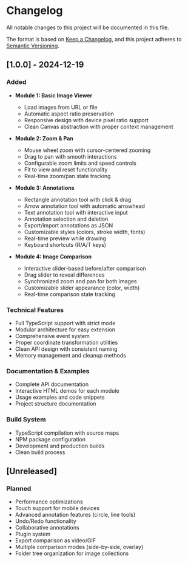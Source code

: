 # Changelog

All notable changes to this project will be documented in this file.

The format is based on [Keep a Changelog](https://keepachangelog.com/en/1.0.0/),
and this project adheres to [Semantic Versioning](https://semver.org/spec/v2.0.0.html).

## [1.0.0] - 2024-12-19

### Added
- **Module 1: Basic Image Viewer**
  - Load images from URL or file
  - Automatic aspect ratio preservation
  - Responsive design with device pixel ratio support
  - Clean Canvas abstraction with proper context management

- **Module 2: Zoom & Pan**
  - Mouse wheel zoom with cursor-centered zooming
  - Drag to pan with smooth interactions
  - Configurable zoom limits and speed controls
  - Fit to view and reset functionality
  - Real-time zoom/pan state tracking

- **Module 3: Annotations**
  - Rectangle annotation tool with click & drag
  - Arrow annotation tool with automatic arrowhead
  - Text annotation tool with interactive input
  - Annotation selection and deletion
  - Export/import annotations as JSON
  - Customizable styles (colors, stroke width, fonts)
  - Real-time preview while drawing
  - Keyboard shortcuts (R/A/T keys)

- **Module 4: Image Comparison**
  - Interactive slider-based before/after comparison
  - Drag slider to reveal differences
  - Synchronized zoom and pan for both images
  - Customizable slider appearance (color, width)
  - Real-time comparison state tracking

### Technical Features
- Full TypeScript support with strict mode
- Modular architecture for easy extension
- Comprehensive event system
- Proper coordinate transformation utilities
- Clean API design with consistent naming
- Memory management and cleanup methods

### Documentation & Examples
- Complete API documentation
- Interactive HTML demos for each module
- Usage examples and code snippets
- Project structure documentation

### Build System
- TypeScript compilation with source maps
- NPM package configuration
- Development and production builds
- Clean build process

## [Unreleased]

### Planned
- Performance optimizations
- Touch support for mobile devices
- Advanced annotation features (circle, line tools)
- Undo/Redo functionality
- Collaborative annotations
- Plugin system
- Export comparison as video/GIF
- Multiple comparison modes (side-by-side, overlay)
- Folder tree organization for image collections
